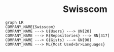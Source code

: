 <h1 align="center">Swisscom</h1>

```mermaid
graph LR
COMPANY_NAME{Swisscom}
COMPANY_NAME ---> U{Users} ---> UN[20]
COMPANY_NAME ---> R{Repositories} ---> RN[317]
COMPANY_NAME ---> G{Gists} ---> GN[90]
COMPANY_NAME ---> ML{Most Used<br>Languages}
```
